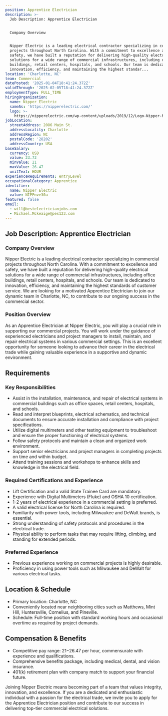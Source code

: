 ```yaml
---
position: Apprentice Electrician
description: >-
  Job Description: Apprentice Electrician


  Company Overview


  Nipper Electric is a leading electrical contractor specializing in commercial
  projects throughout North Carolina. With a commitment to excellence and
  safety, we have built a reputation for delivering high-quality electrical
  solutions for a wide range of commercial infrastructures, including office
  buildings, retail centers, hospitals, and schools. Our team is dedicated to
  innovation, efficiency, and maintaining the highest standar...
location: 'Charlotte, NC'
team: Commercial
datePosted: '2025-01-04T18:41:24.372Z'
validThrough: '2025-02-05T18:41:24.372Z'
employmentType: FULL_TIME
hiringOrganization:
  name: Nipper Electric
  sameAs: 'https://nipperelectric.com/'
  logo: >-
    https://nipperelectric.com/wp-content/uploads/2019/12/Logo-Nipper-horizontal-primary.png
jobLocation:
  streetAddress: 2086 Main St.
  addressLocality: Charlotte
  addressRegion: NC
  postalCode: '28202'
  addressCountry: USA
baseSalary:
  currency: USD
  value: 23.73
  minValue: 21
  maxValue: 26.47
  unitText: HOUR
experienceRequirements: entryLevel
occupationalCategory: Apprentice
identifier:
  name: Nipper Electric
  value: NIPPnve30a
featured: false
email:
  - will@bestelectricianjobs.com
  - Michael.Mckeaige@pes123.com
---
```




## Job Description: Apprentice Electrician

### Company Overview

Nipper Electric is a leading electrical contractor specializing in commercial projects throughout North Carolina. With a commitment to excellence and safety, we have built a reputation for delivering high-quality electrical solutions for a wide range of commercial infrastructures, including office buildings, retail centers, hospitals, and schools. Our team is dedicated to innovation, efficiency, and maintaining the highest standards of customer service. We are looking for a motivated Apprentice Electrician to join our dynamic team in Charlotte, NC, to contribute to our ongoing success in the commercial sector.

### Position Overview

As an Apprentice Electrician at Nipper Electric, you will play a crucial role in supporting our commercial projects. You will work under the guidance of experienced electricians and project managers to install, maintain, and repair electrical systems in various commercial settings. This is an excellent opportunity for someone looking to advance their career in the electrical trade while gaining valuable experience in a supportive and dynamic environment.

## Requirements

### Key Responsibilities

- Assist in the installation, maintenance, and repair of electrical systems in commercial buildings such as office spaces, retail centers, hospitals, and schools.
- Read and interpret blueprints, electrical schematics, and technical documents to ensure accurate installation and compliance with project specifications.
- Utilize digital multimeters and other testing equipment to troubleshoot and ensure the proper functioning of electrical systems.
- Follow safety protocols and maintain a clean and organized work environment.
- Support senior electricians and project managers in completing projects on time and within budget.
- Attend training sessions and workshops to enhance skills and knowledge in the electrical field.

### Required Certifications and Experience

- Lift Certification and a valid State Trainee Card are mandatory.
- Experience with Digital Multimeters (Fluke) and OSHA 10 certification.
- 1-2 years of electrical experience in a commercial setting is preferred.
- A valid electrical license for North Carolina is required.
- Familiarity with power tools, including Milwaukee and DeWalt brands, is essential.
- Strong understanding of safety protocols and procedures in the electrical trade.
- Physical ability to perform tasks that may require lifting, climbing, and standing for extended periods.

### Preferred Experience

- Previous experience working on commercial projects is highly desirable.
- Proficiency in using power tools such as Milwaukee and DeWalt for various electrical tasks.

## Location & Schedule

- Primary location: Charlotte, NC
- Conveniently located near neighboring cities such as Matthews, Mint Hill, Huntersville, Cornelius, and Pineville.
- Schedule: Full-time position with standard working hours and occasional overtime as required by project demands.

## Compensation & Benefits

- Competitive pay range: $21-$26.47 per hour, commensurate with experience and qualifications.
- Comprehensive benefits package, including medical, dental, and vision insurance.
- 401(k) retirement plan with company match to support your financial future.

Joining Nipper Electric means becoming part of a team that values integrity, innovation, and excellence. If you are a dedicated and enthusiastic individual with a passion for the electrical trade, we invite you to apply for the Apprentice Electrician position and contribute to our success in delivering top-tier commercial electrical solutions.
